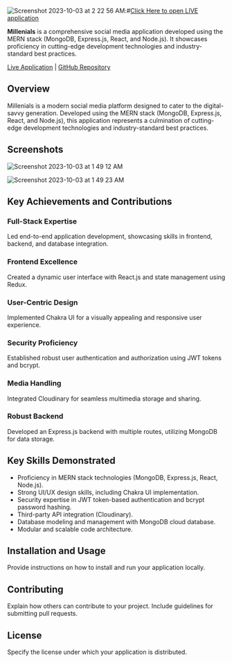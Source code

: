
![Screenshot 2023-10-03 at 2 22 56 AM](https://github.com/RaviMaru20/millenials_react_app/assets/33301239/d334eb79-1f86-40d5-b5eb-395bc901ad67):#[Click Here to open LIVE application](https://millenials.netlify.app)





**Millenials** is a comprehensive social media application developed using the MERN stack (MongoDB, Express.js, React, and Node.js). It showcases proficiency in cutting-edge development technologies and industry-standard best practices.

[Live Application](https://millenials.netlify.app/) | [GitHub Repository](https://github.com/RaviMaru20/millenials_react_app.git)

## Overview
Millenials is a modern social media platform designed to cater to the digital-savvy generation. Developed using the MERN stack (MongoDB, Express.js, React, and Node.js), this application represents a culmination of cutting-edge development technologies and industry-standard best practices.

## Screenshots

![Screenshot 2023-10-03 at 1 49 12 AM](https://github.com/RaviMaru20/millenials_react_app/assets/33301239/d2a50fad-8dc3-44ca-a5ef-768961c3d762)

![Screenshot 2023-10-03 at 1 49 23 AM](https://github.com/RaviMaru20/millenials_react_app/assets/33301239/c71c1cf4-cdcc-4d2b-a46a-2ab2a5a36b65)


## Key Achievements and Contributions

### Full-Stack Expertise

Led end-to-end application development, showcasing skills in frontend, backend, and database integration.

### Frontend Excellence

Created a dynamic user interface with React.js and state management using Redux.

### User-Centric Design

Implemented Chakra UI for a visually appealing and responsive user experience.

### Security Proficiency

Established robust user authentication and authorization using JWT tokens and bcrypt.

### Media Handling

Integrated Cloudinary for seamless multimedia storage and sharing.

### Robust Backend

Developed an Express.js backend with multiple routes, utilizing MongoDB for data storage.

## Key Skills Demonstrated

- Proficiency in MERN stack technologies (MongoDB, Express.js, React, Node.js).
- Strong UI/UX design skills, including Chakra UI implementation.
- Security expertise in JWT token-based authentication and bcrypt password hashing.
- Third-party API integration (Cloudinary).
- Database modeling and management with MongoDB cloud database.
- Modular and scalable code architecture.

## Installation and Usage

Provide instructions on how to install and run your application locally.

## Contributing

Explain how others can contribute to your project. Include guidelines for submitting pull requests.

## License

Specify the license under which your application is distributed.
